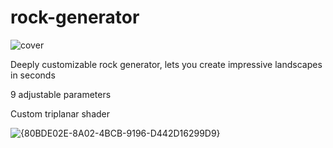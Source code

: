 # rock-generator
![cover](https://github.com/user-attachments/assets/f914f0bf-5bb5-4494-a5cf-0277a9878ea7)

Deeply customizable rock generator, lets you create impressive landscapes in seconds

9 adjustable parameters

Custom triplanar shader

![{80BDE02E-8A02-4BCB-9196-D442D16299D9}](https://github.com/user-attachments/assets/24066575-9654-4e89-b88b-242b8e4420f9)
